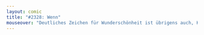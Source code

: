 ```yaml
---
layout: comic
title: "#2328: Wenn"
mouseover: "Deutliches Zeichen für Wunderschönheit ist übrigens auch, Kekse zu mögen."
---
```

